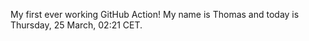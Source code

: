 My first ever working GitHub Action!
My name is Thomas and today is Thursday, 25 March, 02:21 CET. 
